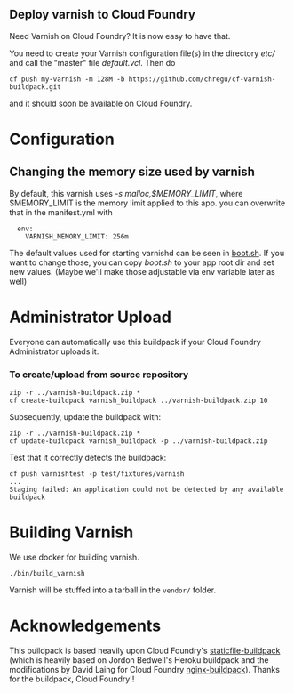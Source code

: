 Deploy varnish to Cloud Foundry
-----------------------------------------------

Need Varnish on Cloud Foundry? It is now easy to have that.

You need to create your Varnish configuration file(s) in the directory _etc/_ and call the "master" file _default.vcl_. Then do


```
cf push my-varnish -m 128M -b https://github.com/chregu/cf-varnish-buildpack.git
```

and it should soon be available on Cloud Foundry.

Configuration
=============

## Changing the memory size used by varnish

By default, this varnish uses _-s malloc,$MEMORY_LIMIT_, where $MEMORY_LIMIT is the memory limit applied to this app. you can overwrite that in the manifest.yml with

```
  env:
    VARNISH_MEMORY_LIMIT: 256m
```

The default values used for starting varnishd can be seen in [boot.sh](https://github.com/chregu/cf-varnish-buildpack/blob/master/bin/boot.sh). If you want to change those, you can copy _boot.sh_ to your app root dir and set new values. (Maybe we'll make those adjustable via env variable later as well)


Administrator Upload
====================

Everyone can automatically use this buildpack if your Cloud Foundry Administrator uploads it.


### To create/upload from source repository

```
zip -r ../varnish-buildpack.zip *
cf create-buildpack varnish_buildpack ../varnish-buildpack.zip 10
```

Subsequently, update the buildpack with:

```
zip -r ../varnish-buildpack.zip *
cf update-buildpack varnish_buildpack -p ../varnish-buildpack.zip
```

Test that it correctly detects the buildpack:

```
cf push varnishtest -p test/fixtures/varnish
...
Staging failed: An application could not be detected by any available buildpack
```


Building Varnish
==============

We use docker for building varnish.

```
./bin/build_varnish
```

Varnish will be stuffed into a tarball in the `vendor/` folder.


Acknowledgements
================

This buildpack is based heavily upon Cloud Foundry's [staticfile-buildpack](https://github.com/cloudfoundry-incubator/staticfile-buildpack) (which is heavily based on Jordon Bedwell's Heroku buildpack and the modifications by David Laing for Cloud Foundry [nginx-buildpack](https://github.com/cloudfoundry-community/nginx-buildpack)). Thanks for the buildpack, Cloud Foundry!!
